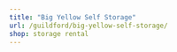 ```yaml
---
title: "Big Yellow Self Storage"
url: /guildford/big-yellow-self-storage/
shop: storage rental
---
```


